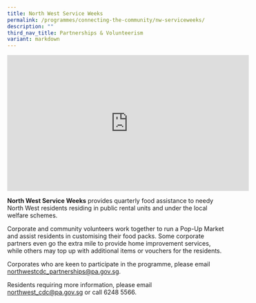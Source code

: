 ```yaml
---
title: North West Service Weeks
permalink: /programmes/connecting-the-community/nw-serviceweeks/
description: ""
third_nav_title: Partnerships & Volunteerism
variant: markdown
---
```

<iframe allowfullscreen="" allow="accelerometer; autoplay; clipboard-write; encrypted-media; gyroscope; picture-in-picture; web-share" frameborder="0" title="YouTube video player" src="https://www.youtube.com/embed/WwivlWlmdJw?si=f6luapNkSvRieIlu" height="315" width="560"></iframe>

**North West Service Weeks** provides quarterly food assistance to needy North West residents residing in public rental units and under the local welfare schemes.

Corporate and community volunteers work together to run a Pop-Up Market and assist residents in customising their food packs. Some corporate partners even go the extra mile to provide home improvement services, while others may top up with additional items or vouchers for the residents.

Corporates who are keen to participate in the programme, please email northwestcdc_partnerships@pa.gov.sg.

Residents requiring more information, please email northwest_cdc@pa.gov.sg or call 6248 5566.
